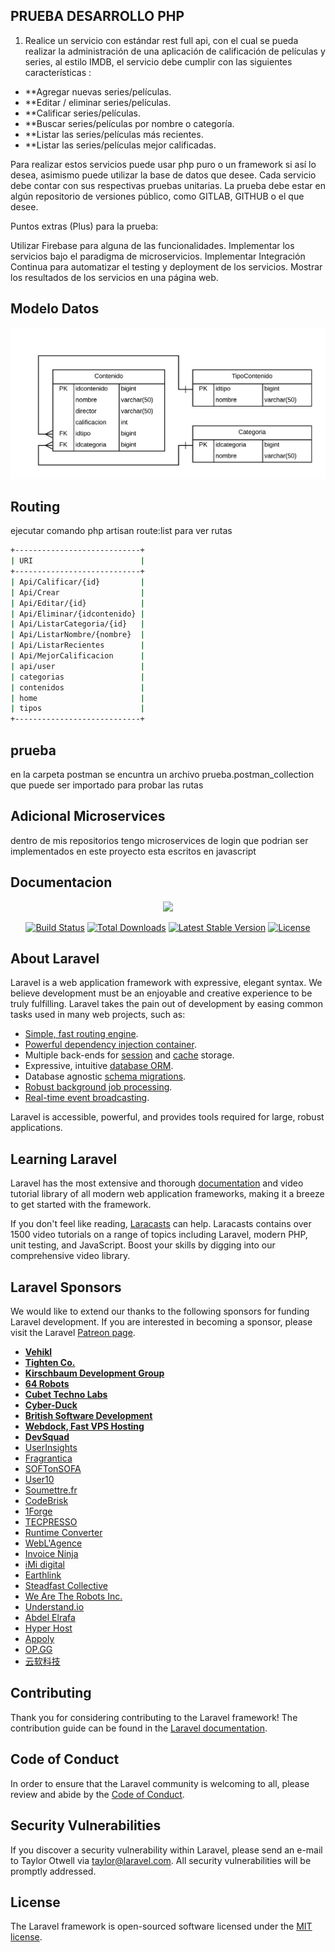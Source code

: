 ## PRUEBA DESARROLLO PHP 

1. Realice un servicio con estándar rest full api, con el cual se pueda realizar la administración de una aplicación de calificación de películas y series, al estilo IMDB, el servicio debe cumplir con las siguientes características : 

- **Agregar nuevas series/películas.
- **Editar / eliminar series/películas.
- **Calificar series/películas.
- **Buscar series/películas por nombre o categoría.
- **Listar las series/películas más recientes.
- **Listar las series/películas mejor calificadas.
 

Para realizar estos servicios puede usar php puro o un framework si así lo desea, asimismo puede utilizar la base de datos que desee.
Cada servicio debe contar con sus respectivas pruebas unitarias.
La prueba debe estar en algún repositorio de versiones público, como GITLAB, GITHUB o el que desee. 

Puntos extras (Plus)  para la prueba:

Utilizar Firebase para alguna de las funcionalidades.
Implementar los servicios bajo el paradigma de microservicios.
Implementar Integración Continua para automatizar el testing y deployment de los servicios.
Mostrar los resultados de los servicios en una página web.

## Modelo Datos
![Modelo de bae de datos](https://github.com/jromerop22/LaravelRestFullApi/blob/master/postman/bdf.png)

## Routing
ejecutar comando php artisan route:list para ver rutas

```sh
+----------------------------+
| URI                        |
+----------------------------+
| Api/Calificar/{id}         |
| Api/Crear                  |
| Api/Editar/{id}            |
| Api/Eliminar/{idcontenido} |
| Api/ListarCategoria/{id}   |
| Api/ListarNombre/{nombre}  |
| Api/ListarRecientes        |
| Api/MejorCalificacion      |
| api/user                   |
| categorias                 |
| contenidos                 |
| home                       |
| tipos                      |
+----------------------------+
```

## prueba
en la carpeta postman se encuntra un archivo prueba.postman_collection que puede ser importado para probar las rutas

## Adicional Microservices
dentro de mis repositorios tengo microservices de login que podrian ser implementados en este proyecto esta escritos en javascript

## Documentacion
<p align="center"><img src="https://res.cloudinary.com/dtfbvvkyp/image/upload/v1566331377/laravel-logolockup-cmyk-red.svg" width="400"></p>

<p align="center">
<a href="https://travis-ci.org/laravel/framework"><img src="https://travis-ci.org/laravel/framework.svg" alt="Build Status"></a>
<a href="https://packagist.org/packages/laravel/framework"><img src="https://poser.pugx.org/laravel/framework/d/total.svg" alt="Total Downloads"></a>
<a href="https://packagist.org/packages/laravel/framework"><img src="https://poser.pugx.org/laravel/framework/v/stable.svg" alt="Latest Stable Version"></a>
<a href="https://packagist.org/packages/laravel/framework"><img src="https://poser.pugx.org/laravel/framework/license.svg" alt="License"></a>
</p>

## About Laravel

Laravel is a web application framework with expressive, elegant syntax. We believe development must be an enjoyable and creative experience to be truly fulfilling. Laravel takes the pain out of development by easing common tasks used in many web projects, such as:

- [Simple, fast routing engine](https://laravel.com/docs/routing).
- [Powerful dependency injection container](https://laravel.com/docs/container).
- Multiple back-ends for [session](https://laravel.com/docs/session) and [cache](https://laravel.com/docs/cache) storage.
- Expressive, intuitive [database ORM](https://laravel.com/docs/eloquent).
- Database agnostic [schema migrations](https://laravel.com/docs/migrations).
- [Robust background job processing](https://laravel.com/docs/queues).
- [Real-time event broadcasting](https://laravel.com/docs/broadcasting).

Laravel is accessible, powerful, and provides tools required for large, robust applications.

## Learning Laravel

Laravel has the most extensive and thorough [documentation](https://laravel.com/docs) and video tutorial library of all modern web application frameworks, making it a breeze to get started with the framework.

If you don't feel like reading, [Laracasts](https://laracasts.com) can help. Laracasts contains over 1500 video tutorials on a range of topics including Laravel, modern PHP, unit testing, and JavaScript. Boost your skills by digging into our comprehensive video library.

## Laravel Sponsors

We would like to extend our thanks to the following sponsors for funding Laravel development. If you are interested in becoming a sponsor, please visit the Laravel [Patreon page](https://patreon.com/taylorotwell).

- **[Vehikl](https://vehikl.com/)**
- **[Tighten Co.](https://tighten.co)**
- **[Kirschbaum Development Group](https://kirschbaumdevelopment.com)**
- **[64 Robots](https://64robots.com)**
- **[Cubet Techno Labs](https://cubettech.com)**
- **[Cyber-Duck](https://cyber-duck.co.uk)**
- **[British Software Development](https://www.britishsoftware.co)**
- **[Webdock, Fast VPS Hosting](https://www.webdock.io/en)**
- **[DevSquad](https://devsquad.com)**
- [UserInsights](https://userinsights.com)
- [Fragrantica](https://www.fragrantica.com)
- [SOFTonSOFA](https://softonsofa.com/)
- [User10](https://user10.com)
- [Soumettre.fr](https://soumettre.fr/)
- [CodeBrisk](https://codebrisk.com)
- [1Forge](https://1forge.com)
- [TECPRESSO](https://tecpresso.co.jp/)
- [Runtime Converter](http://runtimeconverter.com/)
- [WebL'Agence](https://weblagence.com/)
- [Invoice Ninja](https://www.invoiceninja.com)
- [iMi digital](https://www.imi-digital.de/)
- [Earthlink](https://www.earthlink.ro/)
- [Steadfast Collective](https://steadfastcollective.com/)
- [We Are The Robots Inc.](https://watr.mx/)
- [Understand.io](https://www.understand.io/)
- [Abdel Elrafa](https://abdelelrafa.com)
- [Hyper Host](https://hyper.host)
- [Appoly](https://www.appoly.co.uk)
- [OP.GG](https://op.gg)
- [云软科技](http://www.yunruan.ltd/)

## Contributing

Thank you for considering contributing to the Laravel framework! The contribution guide can be found in the [Laravel documentation](https://laravel.com/docs/contributions).

## Code of Conduct

In order to ensure that the Laravel community is welcoming to all, please review and abide by the [Code of Conduct](https://laravel.com/docs/contributions#code-of-conduct).

## Security Vulnerabilities

If you discover a security vulnerability within Laravel, please send an e-mail to Taylor Otwell via [taylor@laravel.com](mailto:taylor@laravel.com). All security vulnerabilities will be promptly addressed.

## License

The Laravel framework is open-sourced software licensed under the [MIT license](https://opensource.org/licenses/MIT).
